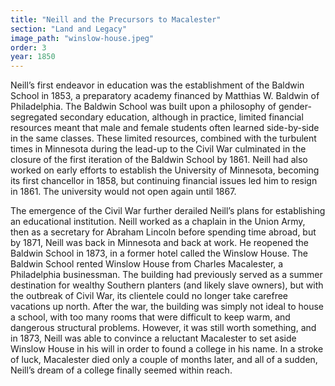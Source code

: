 ```yaml
---
title: "Neill and the Precursors to Macalester"
section: "Land and Legacy"
image_path: "winslow-house.jpeg"
order: 3
year: 1850
---
```


Neill’s first endeavor in education was the establishment of the Baldwin School in 1853, a preparatory academy financed by Matthias W. Baldwin of Philadelphia. The Baldwin School was built upon a philosophy of gender-segregated secondary education, although in practice, limited financial resources meant that male and female students often learned side-by-side in the same classes. These limited resources, combined with the turbulent times in Minnesota during the lead-up to the Civil War culminated in the closure of the first iteration of the Baldwin School by 1861. Neill had also worked on early efforts to establish the University of Minnesota, becoming its first chancellor in 1858, but continuing financial issues led him to resign in 1861. The university would not open again until 1867. 

The emergence of the Civil War further derailed Neill’s plans for establishing an educational institution. Neill worked as a chaplain in the Union Army, then as a secretary for Abraham Lincoln before spending time abroad, but by 1871, Neill was back in Minnesota and back at work. He reopened the Baldwin School in 1873, in a former hotel called the Winslow House. The Baldwin School rented Winslow House from Charles Macalester, a Philadelphia businessman. The building had previously served as a summer destination for wealthy Southern planters (and likely slave owners), but with the outbreak of Civil War, its clientele could no longer take carefree vacations up north. After the war, the building was simply not ideal to house a school, with too many rooms that were difficult to keep warm, and dangerous structural problems. However, it was still worth something, and in 1873, Neill was able to convince a reluctant Macalester to set aside Winslow House in his will in order to found a college in his name. In a stroke of luck, Macalester died only a couple of months later, and all of a sudden, Neill’s dream of a college finally seemed within reach.
